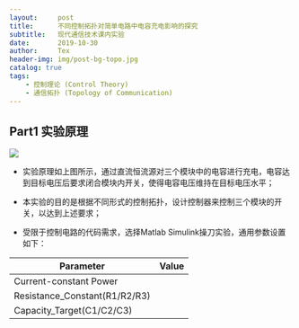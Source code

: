 ```yaml
---
layout:     post
title:      不同控制拓扑对简单电路中电容充电影响的探究
subtitle:   现代通信技术课内实验
date:       2019-10-30
author:     Tex
header-img: img/post-bg-topo.jpg
catalog: true
tags:
    - 控制理论 (Control Theory)
    - 通信拓扑 (Topology of Communication)
---
```


## Part1 实验原理
![](http://i2.tiimg.com/702266/d198e30bed359def.png)
- 实验原理如上图所示，通过直流恒流源对三个模块中的电容进行充电，电容达到目标电压后要求闭合模块内开关，使得电容电压维持在目标电压水平；

- 本实验的目的是根据不同形式的控制拓扑，设计控制器来控制三个模块的开关，以达到上述要求；

- 受限于控制电路的代码需求，选择Matlab Simulink操刀实验，通用参数设置如下：

|Parameter|Value|
|-----|-----|
|Current-constant Power||
|Resistance_Constant(R1/R2/R3)||
|Capacity_Target(C1/C2/C3)||
